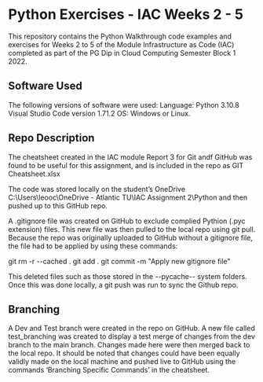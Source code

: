 # Python Exercises - IAC Weeks 2 - 5 #

This repository contains the Python Walkthrough code examples and exercises for Weeks 2 to 5 of the Module Infrastructure as Code (IAC) completed as part of the PG Dip in Cloud Computing Semester Block 1 2022.

## Software Used

The following versions of software were used:
Language: Python 3.10.8
Visual Studio Code version 1.71.2
OS: Windows or Linux.

## Repo Description

The cheatsheet created in the IAC module Report 3 for Git andf GitHub was found to be useful for this assignment, and is included in the repo as GIT Cheatsheet.xlsx

The code was stored locally on the student’s OneDrive C:\Users\leooc\OneDrive - Atlantic TU\IAC Assignment 2\Python and then pushed up to this GitHub repo.

A .gitignore file was created on GitHub to exclude complied Pythion (.pyc extension) files. This new file was then pulled to the local repo using git pull.
Because the repo was originally uploaded to GitHub without a gitignore file, the file had to be applied by using these commands:

git rm -r --cached . 
git add . 
git commit -m "Apply new gitignore file"

This deleted files such as those stored in the --pycache-- system folders. Once this was done locally, a git push was run to sync the Github repo.

## Branching

A Dev and Test branch were created in the repo on GitHub. A new file called test_branching was created to display a test merge of changes from the dev branch to the main branch. Changes made here were then merged back to the local repo. It should be noted that changes could have been equally validly made on the local machine and pushed live to GitHub using the commands ‘Branching Specific Commands’ in the cheatsheet.

